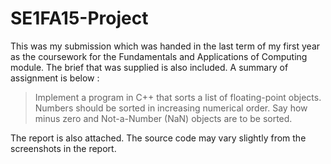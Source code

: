 # SE1FA15-Project

This was my submission which was handed in the last term of my first year as the coursework for the Fundamentals and Applications of Computing module. The brief that was supplied is also included. A summary of assignment is below :


> Implement a program in C++ that sorts a list of floating-point objects. Numbers should be sorted in increasing numerical order. Say how minus zero and Not-a-Number (NaN) objects are to be sorted.


The report is also attached. The source code may vary slightly from the screenshots in the report.
